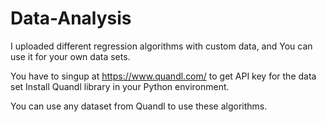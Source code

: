 # Data-Analysis



I uploaded different regression algorithms with custom data, and You can use it for your own data sets.

You have to singup at https://www.quandl.com/ to get API key for the data set
Install Quandl library in your Python environment.

You can use any dataset from Quandl to use these algorithms.
